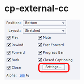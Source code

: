 # cp-external-cc
![Skin Editor Dialogue with Closed Captioning settings button](https://github.com/WidgetKing/cp-external-cc-box/blob/main/images/cc-settings.jpg?raw=true)